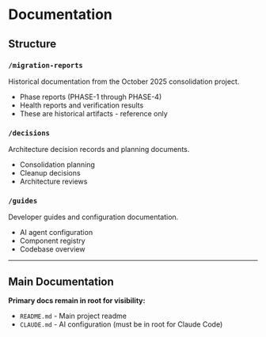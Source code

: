 # Documentation

## Structure

### `/migration-reports`
Historical documentation from the October 2025 consolidation project.
- Phase reports (PHASE-1 through PHASE-4)
- Health reports and verification results
- These are historical artifacts - reference only

### `/decisions`
Architecture decision records and planning documents.
- Consolidation planning
- Cleanup decisions
- Architecture reviews

### `/guides`
Developer guides and configuration documentation.
- AI agent configuration
- Component registry
- Codebase overview

---

## Main Documentation

**Primary docs remain in root for visibility:**
- `README.md` - Main project readme
- `CLAUDE.md` - AI configuration (must be in root for Claude Code)

